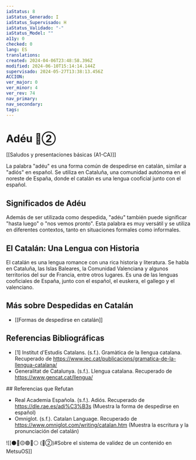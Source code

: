 ```yaml
---
iaStatus: 8
iaStatus_Generado: I
iaStatus_Supervisado: H
iaStatus_Validado: "-"
iaStatus_Model: ""
a11y: 0
checked: 0
lang: ES
translations: 
created: 2024-04-06T23:48:58.396Z
modified: 2024-06-10T15:14:14.144Z
supervisado: 2024-05-27T13:38:13.456Z
ACCION: 
ver_major: 0
ver_minor: 4
ver_rev: 74
nav_primary: 
nav_secondary: 
tags:
---
```

# Adéu 🔴②

[[Saludos y presentaciones básicas (A1-CA)]]


La palabra "adéu" es una forma común de despedirse en catalán, similar a "adiós" en español. Se utiliza en Cataluña, una comunidad autónoma en el noreste de España, donde el catalán es una lengua cooficial junto con el español.

## Significados de Adéu

Además de ser utilizada como despedida, "adéu" también puede significar "hasta luego" o "nos vemos pronto". Esta palabra es muy versátil y se utiliza en diferentes contextos, tanto en situaciones formales como informales.

## El Catalán: Una Lengua con Historia

El catalán es una lengua romance con una rica historia y literatura. Se habla en Cataluña, las Islas Baleares, la Comunidad Valenciana y algunos territorios del sur de Francia, entre otros lugares. Es una de las lenguas cooficiales de España, junto con el español, el euskera, el gallego y el valenciano.

## Más sobre Despedidas en Catalán

* [[Formas de despedirse en catalán]]

## Referencias Bibliográficas

* [1] Institut d'Estudis Catalans. (s.f.). Gramàtica de la llengua catalana. Recuperado de <https://www.iec.cat/publicacions/gramatica-de-la-llengua-catalana/>
* Generalitat de Catalunya. (s.f.). Llengua catalana. Recuperado de <https://www.gencat.cat/llengua/>

## Referencias que Refutan

* Real Academia Española. (s.f.). Adiós. Recuperado de <https://dle.rae.es/adi%C3%B3s> (Muestra la forma de despedirse en español)
* Omniglot. (s.f.). Catalan Language. Recuperado de <https://www.omniglot.com/writing/catalan.htm> (Muestra la escritura y la pronunciación del catalán)

![[⚫🔴🟡🟢🔵⚪ (🔴②)#Sobre el sistema de validez de un contenido en MetsuOS]]